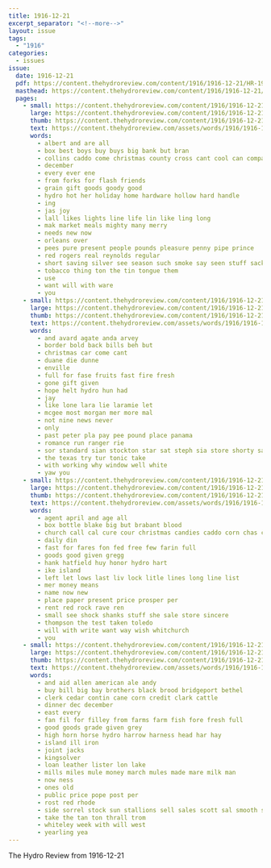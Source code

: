 ```yaml
---
title: 1916-12-21
excerpt_separator: "<!--more-->"
layout: issue
tags:
  - "1916"
categories:
  - issues
issue:
  date: 1916-12-21
  pdf: https://content.thehydroreview.com/content/1916/1916-12-21/HR-1916-12-21.pdf
  masthead: https://content.thehydroreview.com/content/1916/1916-12-21/masthead/HR-1916-12-21.jpg
  pages:
    - small: https://content.thehydroreview.com/content/1916/1916-12-21/small/HR-1916-12-21-01.jpg
      large: https://content.thehydroreview.com/content/1916/1916-12-21/large/HR-1916-12-21-01.jpg
      thumb: https://content.thehydroreview.com/content/1916/1916-12-21/thumbnails/HR-1916-12-21-01.jpg
      text: https://content.thehydroreview.com/assets/words/1916/1916-12-21/HR-1916-12-21-01.txt
      words:
        - albert and are all
        - box best boys buy buys big bank but bran
        - collins caddo come christmas county cross cant cool can company
        - december
        - every ever ene
        - from forks for flash friends
        - grain gift goods goody good
        - hydro hot her holiday home hardware hollow hard handle
        - ing
        - jas joy
        - lall likes lights line life lin like ling long
        - mak market meals mighty many merry
        - needs new now
        - orleans over
        - pees pure present people pounds pleasure penny pipe prince
        - red rogers real reynolds regular
        - short saving silver see season such smoke say seen stuff sack size shorts supply stock
        - tobacco thing ton the tin tongue them
        - use
        - want will with ware
        - you
    - small: https://content.thehydroreview.com/content/1916/1916-12-21/small/HR-1916-12-21-02.jpg
      large: https://content.thehydroreview.com/content/1916/1916-12-21/large/HR-1916-12-21-02.jpg
      thumb: https://content.thehydroreview.com/content/1916/1916-12-21/thumbnails/HR-1916-12-21-02.jpg
      text: https://content.thehydroreview.com/assets/words/1916/1916-12-21/HR-1916-12-21-02.txt
      words:
        - and avard agate anda arvey
        - border bold back bills beh but
        - christmas car come cant
        - duane die dunne
        - enville
        - full for fase fruits fast fire fresh
        - gone gift given
        - hope helt hydro hun had
        - jay
        - like lone lara lie laramie let
        - mcgee most morgan mer more mal
        - not nine news never
        - only
        - past peter pla pay pee pound place panama
        - romance run ranger rie
        - sor standard sian stockton star sat steph sia store shorty sale
        - the texas try tur tonic take
        - with working why window well white
        - yaw you
    - small: https://content.thehydroreview.com/content/1916/1916-12-21/small/HR-1916-12-21-03.jpg
      large: https://content.thehydroreview.com/content/1916/1916-12-21/large/HR-1916-12-21-03.jpg
      thumb: https://content.thehydroreview.com/content/1916/1916-12-21/thumbnails/HR-1916-12-21-03.jpg
      text: https://content.thehydroreview.com/assets/words/1916/1916-12-21/HR-1916-12-21-03.txt
      words:
        - agent april and age all
        - box bottle blake big but brabant blood
        - church call cal cure cour christmas candies caddo corn chas come child
        - daily din
        - fast for fares fon fed free few farin full
        - goods good given gregg
        - hank hatfield huy honor hydro hart
        - ike island
        - left let lows last liv lock litle lines long line list
        - mer money means
        - name now new
        - place paper present price prosper per
        - rent red rock rave ren
        - small see shock shanks stuff she sale store sincere
        - thompson the test taken toledo
        - will with write want way wish whitchurch
        - you
    - small: https://content.thehydroreview.com/content/1916/1916-12-21/small/HR-1916-12-21-04.jpg
      large: https://content.thehydroreview.com/content/1916/1916-12-21/large/HR-1916-12-21-04.jpg
      thumb: https://content.thehydroreview.com/content/1916/1916-12-21/thumbnails/HR-1916-12-21-04.jpg
      text: https://content.thehydroreview.com/assets/words/1916/1916-12-21/HR-1916-12-21-04.txt
      words:
        - and aid allen american ale andy
        - buy bill big bay brothers black brood bridgeport bethel
        - clerk cedar contin cane corn credit clark cattle
        - dinner dec december
        - east every
        - fan fil for filley from farms farm fish fore fresh full
        - good goods grade given grey
        - high horn horse hydro harrow harness head har hay
        - island ill iron
        - joint jacks
        - kingsolver
        - loan leather lister lon lake
        - mills miles mule money march mules made mare milk man
        - now ness
        - ones old
        - public price pope post per
        - rost red rhode
        - side sorrel stock sun stallions sell sales scott sal smooth spring set short save
        - take the tan ton thrall trom
        - whiteley week with will west
        - yearling yea
---
```


The Hydro Review from 1916-12-21

<!--more-->


